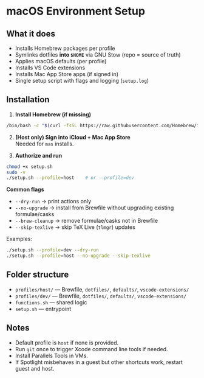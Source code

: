 # macOS Environment Setup

## What it does
- Installs Homebrew packages per profile
- Symlinks dotfiles **into `$HOME`** via GNU Stow (repo = source of truth)
- Applies macOS defaults (per profile)
- Installs VS Code extensions
- Installs Mac App Store apps (if signed in)
- Single setup script with flags and logging (`setup.log`)

## Installation

1) **Install Homebrew (if missing)**
```bash
/bin/bash -c "$(curl -fsSL https://raw.githubusercontent.com/Homebrew/install/HEAD/install.sh)"
```

2) **(Host only) Sign into iCloud + Mac App Store**  
Needed for `mas` installs.

3) **Authorize and run**
```bash
chmod +x setup.sh
sudo -v
./setup.sh --profile=host    # or --profile=dev
```

**Common flags**
- `--dry-run` → print actions only
- `--no-upgrade` → install from Brewfile without upgrading existing formulae/casks
- `--brew-cleanup` → remove formulae/casks not in Brewfile
- `--skip-texlive` → skip TeX Live (`tlmgr`) updates

Examples:
```bash
./setup.sh --profile=dev --dry-run
./setup.sh --profile=host --no-upgrade --skip-texlive
```

## Folder structure
- `profiles/host/` — Brewfile, `dotfiles/`, `defaults/`, `vscode-extensions/`
- `profiles/dev/` — Brewfile, `dotfiles/`, `defaults/`, `vscode-extensions/`
- `functions.sh` — shared logic
- `setup.sh` — entrypoint

## Notes
- Default profile is `host` if none is provided.
- Run `git` once to trigger Xcode command line tools if needed.
- Install Parallels Tools in VMs.
- If Spotlight misbehaves in a guest but other shortcuts work, restart guest and host.
